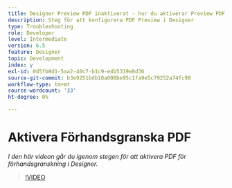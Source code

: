 ```yaml
---
title: Designer Preview PDF inaktiverat - hur du aktiverar Preview PDF
description: Steg för att konfigurera PDF Preview i Designer
type: Troubleshooting
role: Developer
level: Intermediate
version: 6.5
feature: Designer
topic: Development
index: y
exl-id: 0d5fb8d1-5aa2-40c7-b1c9-e4b5319e8d36
source-git-commit: b3e9251bdb18a008be95c1fa9e5c79252a74fc98
workflow-type: tm+mt
source-wordcount: '33'
ht-degree: 0%

---
```


# Aktivera Förhandsgranska PDF

*I den här videon går du igenom stegen för att aktivera PDF för förhandsgranskning i Designer.*

>[!VIDEO](https://video.tv.adobe.com/v/335500?quality=12&learn=on)
